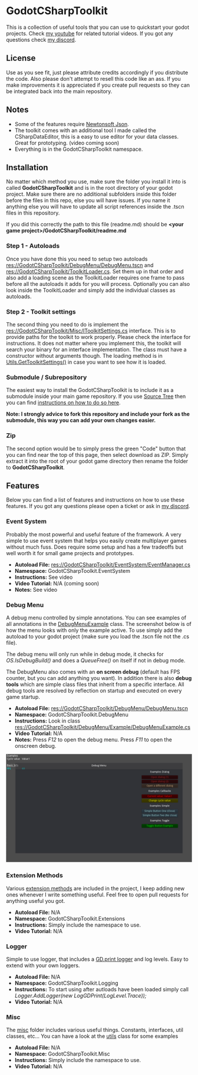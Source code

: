 # GodotCSharpToolkit

This is a collection of useful tools that you can use to quickstart your godot projects.
Check [my youtube](https://www.youtube.com/channel/UCM0mBdsjKQ78eGBSSpnQGuQ) for related tutorial videos. If you got any questions check [my discord](https://discord.gg/CXfYFvWWer).

## License
Use as you see fit, just please attribute credits accordingly if you distribute the code. Also please don't attempt to resell this code like an ass. If you make improvements it is appreciated if you create pull requests so they can be integrated back into the main repository.

## Notes
* Some of the features require [Newtonsoft Json](https://www.nuget.org/packages/Newtonsoft.Json/).
* The toolkit comes with an additional tool I made called the CSharpDataEditor, this is a easy to use editor for your data classes. Great for prototyping. (video coming soon)
* Everything is in the GodotCSharpToolkit namespace.

## Installation

No matter which method you use, make sure the folder you install it into is called **GodotCSharpToolkit** and is in the root directory of your godot project. Make sure there are no additional subfolders inside this folder before the files in this repo, else you will have issues. If you name it anything else you will have to update all script references inside the .tscn files in this repository.

If you did this correctly the path to this file (readme.md) should be **\<your game project>/GodotCSharpToolkit/readme.md**

### Step 1 - Autoloads
Once you have done this you need to setup two autoloads [res://GodotCSharpToolkit/DebugMenu/DebugMenu.tscn](DebugMenu/DebugMenu.tscn) and [res://GodotCSharpToolkit/ToolkitLoader.cs](ToolkitLoader.cs). Set them up in that order and also add a loading scene as the ToolkitLoader requires one frame to pass before all the autoloads it adds for you will process. Optionally you can also look inside the ToolkitLoader and simply add the individual classes as autoloads.

### Step 2 - Toolkit settings
The second thing you need to do is implement the [res://GodotCSharpToolkit/Misc/IToolkitSettings.cs](Misc/IToolkitSettings.cs) interface. This is to provide paths for the toolkit to work properly. Please check the interface for instructions. It does not matter where you implement this, the toolkit will search your binary for an interface implementation. The class must have a constructor without arguments though. The loading method is in [Utils.GetToolkitSettings()](Misc/Utils.cs) in case you want to see how it is loaded.

### Submodule / Subrepository
The easiest way to install the GodotCSharpToolkit is to include it as a submodule inside your main game repository. If you use [Source Tree](https://www.sourcetreeapp.com/) then you can find [instructions on how to do so here](https://confluence.atlassian.com/sourcetreekb/adding-a-submodule-subtree-with-sourcetree-785332086.html).

**Note: I strongly advice to fork this repository and include your fork as the submodule, this way you can add your own changes easier.**

### Zip
The second option would be to simply press the green "Code" button that you can find near the top of this page, then select download as ZIP. Simply extract it into the root of your godot game directory then rename the folder to **GodotCSharpToolkit**.

## Features
Below you can find a list of features and instructions on how to use these features. If you got any questions please open a ticket or ask in [my discord](https://discord.gg/CXfYFvWWer). 

### Event System

Probably the most powerful and useful feature of the framework. A very simple to use event system that helps you easily create multiplayer games without much fuss. Does require some setup and has a few tradeoffs but well worth it for small game projects and prototypes.

* **Autoload File:** [res://GodotCSharpToolkit/EventSystem/EventManager.cs](EventSystem/EventManager.cs)
* **Namespace:** GodotCSharpToolkit.EventSystem
* **Instructions:** See video
* **Video Tutorial:** N/A (coming soon)
* **Notes:** See video

### Debug Menu

A debug menu controlled by simple annotations. You can see examples of all annotations in the [DebugMenuExample](DebugMenu/Example/DebugMenuExample.cs) class. The screenshot below is of how the menu looks with only the example active. To use simply add the autoload to your godot project (make sure you load the .tscn file not the .cs file).

The debug menu will only run while in debug mode, it checks for *OS.IsDebugBuild()* and does a *QueueFree()* on itself if not in debug mode.

The DebugMenu also comes with an **on screen debug** (default has FPS counter, but you can add anything you want). In addition there is also **debug tools** which are simple class files that inherit from a specific interface. All debug tools are resolved by reflection on startup and executed on every game startup.

* **Autoload File:** [res://GodotCSharpToolkit/DebugMenu/DebugMenu.tscn](DebugMenu/DebugMenu.tscn)
* **Namespace:** GodotCSharpToolkit.DebugMenu
* **Instructions:** Look in class [res://GodotCSharpToolkit/DebugMenu/Example/DebugMenuExample.cs](DebugMenu/Example/DebugMenuExample.cs)
* **Video Tutorial:** N/A
* **Notes:** Press *F12* to open the debug menu. Press *F11* to open the onscreen debug.

![Screenshot of debug menu](DebugMenu/Screenshot.png)

### Extension Methods

Various [extension methods](Extensions/) are included in the project, I keep adding new ones whenever I write something useful. Feel free to open pull requests for anything useful you got.

* **Autoload File:** N/A
* **Namespace:** GodotCSharpToolkit.Extensions
* **Instructions:** Simply include the namespace to use.
* **Video Tutorial:** N/A

### Logger

Simple to use logger, that includes a [GD.print logger](Logging/LogGDPrint.cs) and log levels. Easy to extend with your own loggers.

* **Autoload File:** N/A
* **Namespace:** GodotCSharpToolkit.Logging
* **Instructions:** To start using after autloads have been loaded simply call *Logger.AddLogger(new LogGDPrint(LogLevel.Trace));*
* **Video Tutorial:** N/A

### Misc

The [misc](Misc/) folder includes various useful things. Constants, interfaces, util classes, etc... You can have a look at the [utils](Misc/Utils.cs) class for some examples

* **Autoload File:** N/A
* **Namespace:** GodotCSharpToolkit.Misc
* **Instructions:** Simply include the namespace to use.
* **Video Tutorial:** N/A
